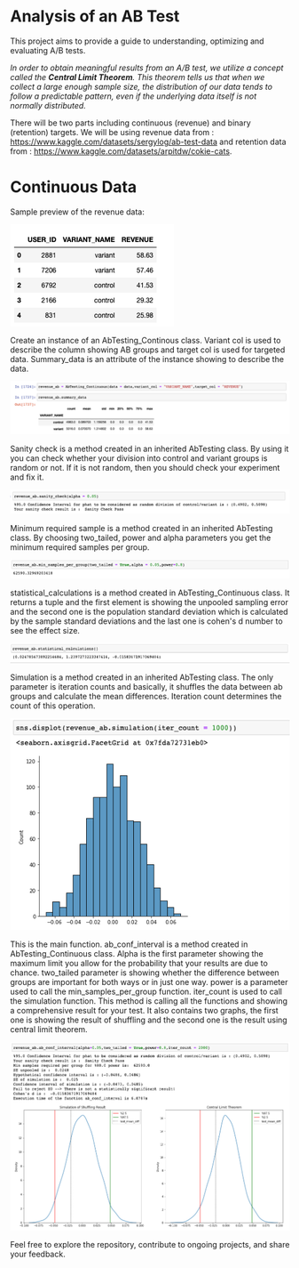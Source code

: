 # Analysis of an AB Test

This project aims to provide a guide to understanding, optimizing and evaluating A/B tests. 

_In order to obtain meaningful results from an A/B test, we utilize a concept called the **Central Limit Theorem**. This theorem tells us that when we collect a large enough sample size, the distribution of our data tends to follow a predictable pattern, even if the underlying data itself is not normally distributed._

There will be two parts including continuous (revenue) and binary (retention) targets. We will be using revenue data from : https://www.kaggle.com/datasets/sergylog/ab-test-data
and retention data from : https://www.kaggle.com/datasets/arpitdw/cokie-cats. 

# Continuous Data

Sample preview of the revenue data:

![Revenue data](ab_images/continuous/head.png)

Create an instance of an AbTesting_Continous class. Variant col is used to describe the column showing AB groups and target col is used for targeted data. Summary_data is an attribute of the instance showing to describe the data. 

![Revenue data](ab_images/continuous/summarydata.png)

Sanity check is a method created in an inherited AbTesting class. By using it you can check whether your division into control and variant groups is random or not. If it is not random, then you should check your experiment and fix it.

![Revenue data](ab_images/continuous/sanity_check.png)

Minimum required sample is a method created in an inherited AbTesting class. By choosing two_tailed, power and alpha parameters you get the minimum required samples per group.

![Revenue data](ab_images/continuous/min_samples_per_group.png)

statistical_calculations is a method created in AbTesting_Continuous class. It returns a tuple and the first element is showing the unpooled sampling error and the second one is the population standard deviation which is calculated by the sample standard deviations and the last one is cohen's d number to see the effect size.

![Revenue data](ab_images/continuous/statistical_calculations.png)

Simulation is a method created in an inherited AbTesting class. The only parameter is iteration counts and basically, it shuffles the data between ab groups and calculate the mean differences. Iteration count determines the count of this operation.

![Revenue data](ab_images/continuous/cont_simulation.png)

This is the main function. ab_conf_interval is a method created in AbTesting_Continuous class. Alpha is the first parameter showing the maximum limit you allow for the probability that your results are due to chance. two_tailed parameter is showing whether the difference between groups are important for both ways or in just one way. power is a parameter used to call the min_samples_per_group function. iter_count is used to call the simulation function. This method is calling all the functions and showing a comprehensive result for your test. It also contains two graphs, the first one is showing the result of shuffling and the second one is the result using central limit theorem.

![Revenue data](ab_images/continuous/ab_conf_interval.png)

Feel free to explore the repository, contribute to ongoing projects, and share your feedback. 
